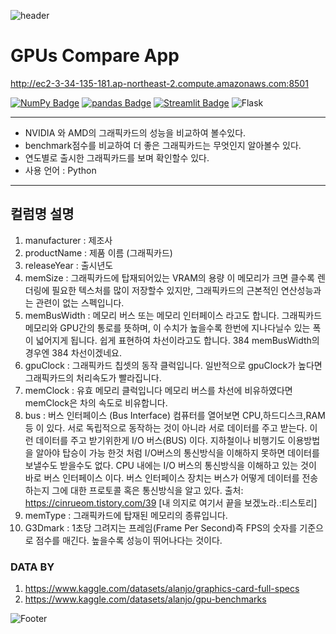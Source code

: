 ![header](https://capsule-render.vercel.app/api?type=waving&color=6FC7E1&height=250&section=header&text=GPU/CPU%20Compare&fontColor=003153&fontSize=58&animation=fadeIn&fontAlignY=38&desc=Compare%20to%20Steam%20Games%20Recommended%20Requirements!&descAlignY=55&descAlign=57)

# GPUs Compare App

http://ec2-3-34-135-181.ap-northeast-2.compute.amazonaws.com:8501

[![NumPy Badge](https://img.shields.io/badge/NumPy-013243?style=flat&logo=NumPy&logoColor=white)](https://numpy.org/install/)
[![pandas Badge](https://img.shields.io/badge/pandas-150458?style=flat&logo=pandas&logoColor=white)](https://pandas.pydata.org/)
[![Streamlit Badge](https://img.shields.io/badge/Streamlit-FF4B4B?style=flat&logo=Streamlit&logoColor=white)](https://streamlit.io/)
![Flask](https://img.shields.io/badge/flask-%23000.svg?style=for-the-badge&logo=flask&logoColor=white)

---

- NVIDIA 와 AMD의 그래픽카드의 성능을 비교하여 볼수있다.
- benchmark점수를 비교하여 더 좋은 그래픽카드는 무엇인지 알아볼수 있다.
- 연도별로 출시한 그래픽카드를 보며 확인할수 있다.
- 사용 언어 : Python

---

## 컬럼명 설명
1. manufacturer : 제조사
2. productName : 제품 이름 (그래픽카드)
3. releaseYear : 출시년도
4. memSize : 그래픽카드에 탑재되어있는 VRAM의 용량 이 메모리가 크면 클수록 렌더링에 필요한 텍스처를 많이 저장할수 있지만, 그래픽카드의 근본적인 연산성능과는 관련이 없는 스펙입니다.
5. memBusWidth : 메모리 버스 또는 메모리 인터페이스 라고도 합니다. 그래픽카드 메모리와 GPU간의 통로를 뜻하며, 이 수치가 높을수록 한번에 지나다닐수 있는 폭이 넓어지게 됩니다. 쉽게 표현하여 차선이라고도 합니다. 384 memBusWidth의 경우엔 384 차선이겠네요.
6. gpuClock : 그래픽카드 칩셋의 동작 클럭입니다. 일반적으로 gpuClock가 높다면 그래픽카드의 처리속도가 빨라집니다.
7. memClock : 유효 메모리 클럭입니다 메모리 버스를 차선에 비유하였다면 memClock은 차의 속도로 비유합니다.
8. bus : 버스 인터페이스 (Bus Interface)
컴퓨터를 열어보면 CPU,하드디스크,RAM등 이 있다. 서로 독립적으로 동작하는 것이 아니라 서로 데이터를 주고 받는다. 이런 데이터를 주고 받기위한게 I/O 버스(BUS) 이다. 지하철이나 비행기도 이용방법을 알아야 탑승이 가능 한것 처럼 I/O버스의 통신방식을 이해하지 못하면 데이터를 보낼수도 받을수도 없다. CPU 내에는 I/O 버스의 통신방식을 이해하고 있는 것이 바로 버스 인터페이스 이다. 버스 인터페이스 장치는 버스가 어떻게 데이터를 전송하는지 그에 대한 프로토콜 혹은 통신방식을 알고 있다.
출처: https://cinrueom.tistory.com/39 [내 의지로 여기서 끝을 보겠노라.:티스토리]
9. memType : 그래픽카드에 탑재된 메모리의 종류입니다. 
10. G3Dmark : 1초당 그려지는 프레임(Frame Per Second)즉 FPS의 숫자를 기준으로 점수를 매긴다. 높을수록 성능이 뛰어나다는 것이다.


### DATA BY
1. https://www.kaggle.com/datasets/alanjo/graphics-card-full-specs
2. https://www.kaggle.com/datasets/alanjo/gpu-benchmarks

![Footer](https://capsule-render.vercel.app/api?type=waving&color=6FC7E1&height=100&section=footer)
